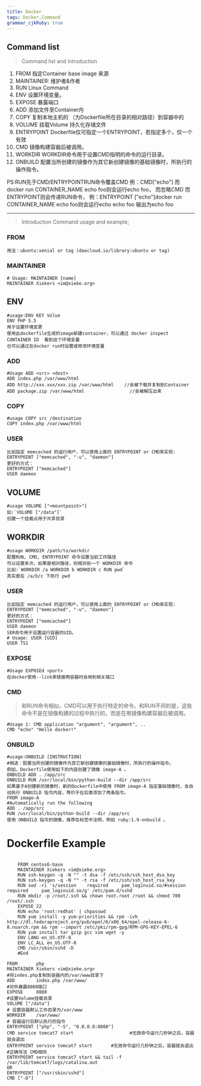 ```yaml
---
title: Docker
tags: Docker,Command
grammar_cjkRuby: true
---
```



## Command list
>Command list and introduction

 1. FROM        指定Container base image 来源
 2. MAINTAINER: 维护者&作者<MAINTAINER Mail> 
 3. RUN         Linux Command 
 4. ENV         设置环境变量。 
 5. EXPOSE      暴露端口
 6. ADD         添加文件至Container内
 7. COPY        复制本地主机的 <src> （为Dockerfile所在目录的相对路径）到容器中的 <dest>
 8. VOLUME      挂载Volume 持久化存储文件
 9. ENTRYPOINT  Dockerfile仅可指定一个ENTRYPOINT，若指定多个，仅一个有效
 10. CMD         镜像构建容器后被调用。 
 11. WORKDIR    WORKDIR命令用于设置CMD指明的命令的运行目录。
 12. ONBUILD    配置当所创建的镜像作为其它新创建镜像的基础镜像时，所执行的操作指令。


PS:RUN先于CMD/ENTRYPOINTRUN命令覆盖CMD 
例：CMD["echo"] 而docker run CONTAINER_NAME echo foo则会运行echo foo，
而忽略CMD 而ENTRYPOINT则会传递RUN命令，
例：ENTRYPOINT ["echo"]docker run CONTAINER_NAME echo foo则会运行echo echo foo 输出为echo foo 

*****************************************************************


>Introduction Command  usage and example;
### FROM 

    用法：ubuntu:xenial or tag (daocloud.io/library:ubuntu or tag) 

### MAINTAINER

    # Usage: MAINTAINER [name]
    MAINTAINER Xiekers <im@xieke.org>

## ENV

    #usage:ENV KEY Volue
    ENV PHP 5.5
    用于设置环境变更
    使用此dockerfile生成的image新建container，可以通过 docker inspect CONTAINER ID  看到这个环境变量
    也可以通过在docker run时设置或修改环境变量

### ADD

    #Usage ADD <src> <dest>
    ADD index.php /var/www/html
    ADD http://xxx.xxx/xxx.zip /var/www/html    //会被下载并复制到Container
    ADD package.zip /var/www/html                 //会被解压出来


### COPY

    #usage COPY src /destination
    COPY index.php /var/www/html

    

### USER

    比如指定 memcached 的运行用户，可以使用上面的 ENTRYPOINT or CMD来实现:
    ENTRYPOINT ["memcached", "-u", "daemon"]
    更好的方式：
    ENTRYPOINT ["memcached"]
    USER daemon

## VOLUME

    #usage VOLUME ["<mountpoint>"]
    如:`VOLUME ["/data"]`
    创建一个挂载点用于共享目录
    
## WORKDIR

    #usage WORKDIR /path/to/workdir
    配置RUN, CMD, ENTRYPOINT 命令设置当前工作路径
    可以设置多次，如果是相对路径，则相对前一个 WORKDIR 命令
    比如:`WORKDIR /a WORKDIR b WORKDIR c RUN pwd`
    其实是在 /a/b/c 下执行 pwd

### USER

    比如指定 memcached 的运行用户，可以使用上面的 ENTRYPOINT or CMD来实现:
    ENTRYPOINT ["memcached", "-u", "daemon"]
    更好的方式：
    ENTRYPOINT ["memcached"]
    USER daemon
    SER命令用于设置运行容器的UID。
    # Usage: USER [UID]
    USER 751

### EXPOSE

    #Usage EXPOSEd <port>
    在docker使用--link来链接两容器时会用到相关端口


### CMD
>和RUN命令相似，CMD可以用于执行特定的命令。和RUN不同的是，这些命令不是在镜像构建的过程中执行的，而是在用镜像构建容器后被调用。

    #Usage 1: CMD application "argument", "argument", ..
    CMD "echo" "Hello docker!"


### ONBUILD

    #usage:ONBUILD [INSTRUCTION]
    #用途：配置当所创建的镜像作为其它新创建镜像的基础镜像时，所执行的操作指令。
    例如，Dockerfile使用如下的内容创建了镜像 image-A 。
    ONBUILD ADD . /app/src
    ONBUILD RUN /usr/local/bin/python-build --dir /app/src
    如果基于A创建新的镜像时，新的Dockerfile中使用 FROM image-A 指定基础镜像时，会自动执行 ONBUILD 指令内容，等价于在后面添加了两条指令。
    FROM image-A
    #Automatically run the following
    ADD . /app/src
    RUN /usr/local/bin/python-build --dir /app/src
    使用 ONBUILD 指令的镜像，推荐在标签中注明，例如 ruby:1.9-onbuild 。

# Dockerfile Example
```

    FROM centos6-base
    MAINTAINER Xiekers <im@xieke.org>
    RUN ssh-keygen -q -N "" -t dsa -f /etc/ssh/ssh_host_dsa_key
    RUN ssh-keygen -q -N "" -t rsa -f /etc/ssh/ssh_host_rsa_key
    RUN sed -ri 's/session    required     pam_loginuid.so/#session    required     pam_loginuid.so/g' /etc/pam.d/sshd
    RUN mkdir -p /root/.ssh && chown root.root /root && chmod 700 /root/.ssh
    EXPOSE 22
    RUN echo 'root:redhat' | chpasswd
    RUN yum install -y yum-priorities && rpm -ivh http://dl.fedoraproject.org/pub/epel/6/x86_64/epel-release-6-8.noarch.rpm && rpm --import /etc/pki/rpm-gpg/RPM-GPG-KEY-EPEL-6
    RUN yum install tar gzip gcc vim wget -y
    ENV LANG en_US.UTF-8
    ENV LC_ALL en_US.UTF-8
    CMD /usr/sbin/sshd -D
    #End

```

    FROM       php
    MAINTAINER Xiekers <im@xieke.org>
    #将index.php复制到容器内的/var/www目录下
    ADD        index.php /var/www/
    #对外暴露8080端口
    EXPOSE     8080
    #设置Volume挂载目录
    VOLUME ["/data"]
    # 设置容器默认工作目录为/var/www
    WORKDIR    /var/www/
    # 容器运行后默认执行的指令
    ENTRYPOINT ["php", "-S", "0.0.0.0:8080"]
    CMD service tomcat7 start                     #无效命令运行几秒钟之后，容器就会退出
    ENTRYPOINT service tomcat7 start       #无效命令运行几秒钟之后，容器就会退出
    #正确写法 CMD相同
    ENTRYPOINT service tomcat7 start && tail -f /var/lib/tomcat7/logs/catalina.out
    OR
    ENTRYPOINT ["/usr/sbin/sshd"]
    CMD ["-D"]